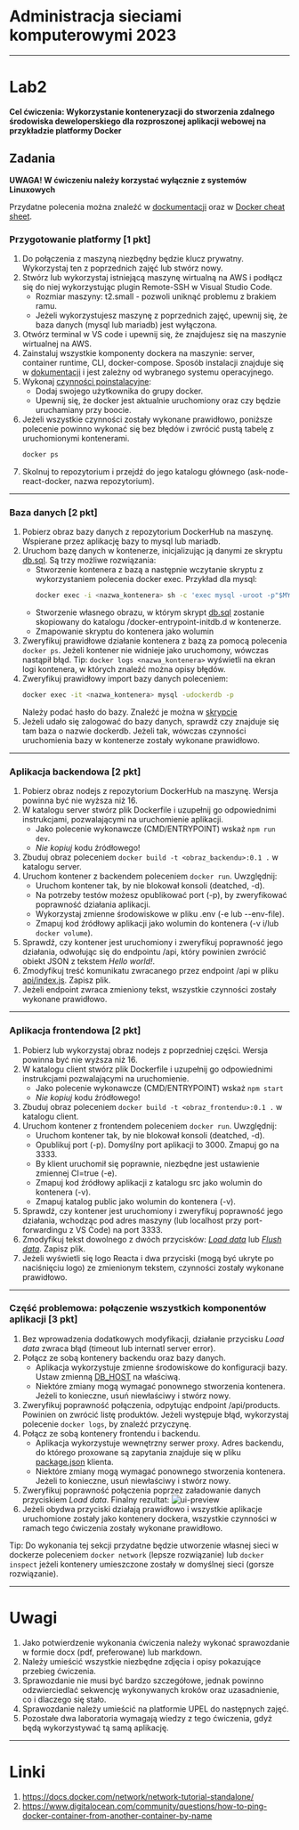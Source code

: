 # Administracja sieciami komputerowymi 2023

---

# Lab2
**Cel ćwiczenia: Wykorzystanie konteneryzacji do stworzenia zdalnego środowiska deweloperskiego dla rozproszonej aplikacji webowej na przykładzie platformy Docker**

## Zadania
**UWAGA! W ćwiczeniu należy korzystać wyłącznie z systemów Linuxowych**

Przydatne polecenia można znaleźć w [dockumentacji](https://docs.docker.com/engine/reference/commandline/cli/) oraz w [Docker cheat sheet](https://docs.docker.com/get-started/docker_cheatsheet.pdf).

### Przygotowanie platformy [1 pkt]
1. Do połączenia z maszyną niezbędny będzie klucz prywatny. Wykorzystaj ten z poprzednich zajęć lub stwórz nowy.
2. Stwórz lub wykorzystaj istniejącą maszynę wirtualną na AWS i podłącz się do niej wykorzystując plugin Remote-SSH w Visual Studio Code.
    - Rozmiar maszyny: t2.small - pozwoli uniknąć problemu z brakiem ramu.
    - Jeżeli wykorzystujesz maszynę z poprzednich zajęć, upewnij się, że baza danych (mysql lub mariadb) jest wyłączona.
3. Otwórz terminal w VS code i upewnij się, że znajdujesz się na maszynie wirtualnej na AWS.
4. Zainstaluj wszystkie komponenty dockera na maszynie: server, container runtime, CLI, docker-compose. Sposób instalacji znajduje się w [dokumentacji](https://docs.docker.com/engine/install/) i jest zależny od wybranego systemu operacyjnego.
5. Wykonaj [czynności poinstalacyjne](https://docs.docker.com/engine/install/linux-postinstall/):
    - Dodaj swojego użytkownika do grupy docker.
    - Upewnij się, że docker jest aktualnie uruchomiony oraz czy będzie uruchamiany przy boocie.
6. Jeżeli wszystkie czynności zostały wykonane prawidłowo, poniższe polecenie powinno wykonać się bez błędów i zwrócić pustą tabelę z uruchomionymi kontenerami.
    ```bash
    docker ps
    ```
7. Skolnuj to repozytorium i przejdź do jego katalogu głównego (ask-node-react-docker, nazwa repozytorium).

---

### Baza danych [2 pkt]
1. Pobierz obraz bazy danych z repozytorium DockerHub na maszynę. Wspierane przez aplikację bazy to mysql lub mariadb.
2. Uruchom bazę danych w kontenerze, inicjalizując ją danymi ze skryptu [db.sql](/db/db.sql). Są trzy możliwe rozwiązania:
    - Stworzenie kontenera z bazą a następnie wczytanie skryptu z wykorzystaniem polecenia docker exec. Przykład dla mysql:
        ```bash
        docker exec -i <nazwa_kontenera> sh -c 'exec mysql -uroot -p"$MYSQL_ROOT_PASSWORD"' < /path/to/db.sql
        ```
    - Stworzenie własnego obrazu, w którym skrypt [db.sql](/db/db.sql) zostanie skopiowany do katalogu /docker-entrypoint-initdb.d w kontenerze.
    - Zmapowanie skryptu do kontenera jako wolumin
3. Zweryfikuj prawidłowe działanie kontenera z bazą za pomocą polecenia `docker ps`. Jeżeli kontener nie widnieje jako uruchomony, wówczas nastąpił błąd. Tip: `docker logs <nazwa_kontenera>` wyświetli na ekran logi kontenera, w których znaleźć można opisy błędów.
4. Zweryfikuj prawidłowy import bazy danych poleceniem:
    ```bash
    docker exec -it <nazwa_kontenera> mysql -udockerdb -p
    ```
    Należy podać hasło do bazy. Znaleźć je można w [skrypcie](/db/db.sql#L19)
5. Jeżeli udało się zalogować do bazy danych, sprawdź czy znajduje się tam baza o nazwie dockerdb. Jeżeli tak, wówczas czynności uruchomienia bazy w kontenerze zostały wykonane prawidłowo.

---

### Aplikacja backendowa [2 pkt]
1. Pobierz obraz nodejs z repozytorium DockerHub na maszynę. Wersja powinna być nie wyższa niż 16.
2. W katalogu server stwórz plik Dockerfile i uzupełnij go odpowiednimi instrukcjami, pozwalającymi na uruchomienie aplikacji.
    - Jako polecenie wykonawcze (CMD/ENTRYPOINT) wskaż `npm run dev`.
    - _Nie kopiuj_ kodu źródłowego!
3. Zbuduj obraz poleceniem `docker build -t <obraz_backendu>:0.1 .` w katalogu server.
4. Uruchom kontener z backendem poleceniem `docker run`. Uwzględnij:
    - Uruchom kontener tak, by nie blokował konsoli (deatched, -d).
    - Na potrzeby testów możesz opublikować port (-p), by zweryfikować poprawność działania aplikacji.
    - Wykorzystaj zmienne środowiskowe w pliku .env (-e lub --env-file).
    - Zmapuj kod źródłowy aplikacji jako wolumin do kontenera (-v i/lub `docker volume`).
5. Sprawdź, czy kontener jest uruchomiony i zweryfikuj poprawność jego działania, odwołując się do endpointu /api, który powinien zwrócić obiekt JSON z tekstem _Hello world!_.
6. Zmodyfikuj treść komunikatu zwracanego przez endpoint /api w pliku [api/index.js](/server/src/api/index.js#L8). Zapisz plik.
7. Jeżeli endpoint zwraca zmieniony tekst, wszystkie czynności zostały wykonane prawidłowo.

---

### Aplikacja frontendowa [2 pkt]
1. Pobierz lub wykorzystaj obraz nodejs z poprzedniej części. Wersja powinna być nie wyższa niż 16.
2. W katalogu client stwórz plik Dockerfile i uzupełnij go odpowiednimi instrukcjami pozwalającymi na uruchomienie.
    - Jako polecenie wykonawcze (CMD/ENTRYPOINT) wskaż `npm start`
    - _Nie kopiuj_ kodu źródłowego!
3. Zbuduj obraz poleceniem `docker build -t <obraz_frontendu>:0.1 .` w katalogu client.
4. Uruchom kontener z frontendem poleceniem `docker run`. Uwzględnij:
    - Uruchom kontener tak, by nie blokował konsoli (deatched, -d).
    - Opublikuj port (-p). Domyślny port aplikacji to 3000. Zmapuj go na 3333.
    - By klient uruchomił się poprawnie, niezbędne jest ustawienie zmiennej CI=true (-e).
    - Zmapuj kod źródłowy aplikacji z katalogu src jako wolumin do kontenera (-v).
    - Zmapuj katalog public jako wolumin do kontenera (-v).
5. Sprawdź, czy kontener jest uruchomiony i zweryfikuj poprawność jego działania, wchodząc pod adres maszyny (lub localhost przy port-forwardingu z VS Code) na port 3333.
6. Zmodyfikuj tekst dowolnego z dwóch przycisków: [_Load data_](/client/src/components/Layout/Layout.jsx#L64) lub [_Flush data_](/client/src/components/Layout/Layout.jsx#L65). Zapisz plik.
7. Jeżeli wyświetli się logo Reacta i dwa przyciski (mogą być ukryte po naciśnięciu logo) ze zmienionym tekstem, czynności zostały wykonane prawidłowo.

---

### Część problemowa: połączenie wszystkich komponentów aplikacji [3 pkt]
1. Bez wprowadzenia dodatkowych modyfikacji, działanie przycisku _Load data_ zwraca błąd (timeout lub internatl server error).
2. Połącz ze sobą kontenery backendu oraz bazy danych.
    - Aplikacja wykorzystuje zmienne środowiskowe do konfiguracji bazy. Ustaw zmienną [DB_HOST](/server/.env#L7) na właściwą.
    - Niektóre zmiany mogą wymagać ponownego stworzenia kontenera. Jeżeli to konieczne, usuń niewłaściwy i stwórz nowy.
3. Zweryfikuj poprawność połączenia, odpytując endpoint /api/products. Powinien on zwrócić listę produktów. Jeżeli występuje błąd, wykorzystaj polecenie `docker logs`, by znaleźć przyczynę.
4. Połącz ze sobą kontenery frontendu i backendu.
    - Aplikacja wykorzystuje wewnętrzny serwer proxy. Adres backendu, do którego proxowane są zapytania znajduje się w pliku [package.json](/client/package.json#L5) klienta.
    - Niektóre zmiany mogą wymagać ponownego stworzenia kontenera. Jeżeli to konieczne, usuń niewłaściwy i stwórz nowy.
5. Zweryfikuj poprawność połączenia poprzez załadowanie danych przyciskiem _Load data_. Finalny rezultat:
    ![ui-preview](res/ui-preview.jpg)
6. Jeżeli obydwa przyciski działają prawidłowo i wszystkie aplikacje uruchomione zostały jako kontenery dockera, wszystkie czynności w ramach tego ćwiczenia zostały wykonane prawidłowo.

Tip: Do wykonania tej sekcji przydatne będzie utworzenie własnej sieci w dockerze poleceniem `docker network` (lepsze rozwiązanie) lub `docker inspect` jeżeli kontenery umieszczone zostały w domyślnej sieci (gorsze rozwiązanie).

---

# Uwagi
1. Jako potwierdzenie wykonania ćwiczenia należy wykonać sprawozdanie w formie docx (pdf, preferowane) lub markdown.
2. Należy umieścić wszystkie niezbędne zdjęcia i opisy pokazujące przebieg ćwiczenia.
3. Sprawozdanie nie musi być bardzo szczegółowe, jednak powinno odzwierciedlać sekwencję wykonywanych kroków oraz uzasadnienie, co i dlaczego się stało.
4. Sprawozdanie należy umieścić na platformie UPEL do następnych zajęć.
5. Pozostałe dwa laboratoria wymagają wiedzy z tego ćwiczenia, gdyż będą wykorzystywać tą samą aplikację.

---

# Linki
1. https://docs.docker.com/network/network-tutorial-standalone/
2. https://www.digitalocean.com/community/questions/how-to-ping-docker-container-from-another-container-by-name